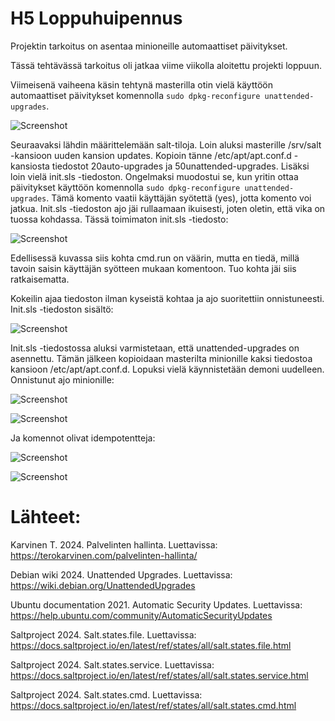 # H5 Loppuhuipennus

Projektin tarkoitus on asentaa minioneille automaattiset päivitykset. 

Tässä tehtävässä tarkoitus oli jatkaa viime viikolla aloitettu projekti loppuun. 

Viimeisenä vaiheena käsin tehtynä masterilla otin vielä käyttöön automaattiset päivitykset komennolla `sudo dpkg-reconfigure unattended-upgrades`. 

![Screenshot](https://github.com/user-attachments/assets/91ea8fa8-553d-4980-94db-50442ed94902)

Seuraavaksi lähdin määrittelemään salt-tiloja. Loin aluksi masterille /srv/salt -kansioon uuden kansion updates. Kopioin tänne /etc/apt/apt.conf.d -kansiosta tiedostot 20auto-upgrades ja 50unattended-upgrades. Lisäksi loin vielä init.sls -tiedoston. Ongelmaksi muodostui se, kun yritin ottaa päivitykset käyttöön komennolla `sudo dpkg-reconfigure unattended-upgrades`. Tämä komento vaatii käyttäjän syötettä (yes), jotta komento voi jatkua. Init.sls -tiedoston ajo jäi rullaamaan ikuisesti, joten oletin, että vika on tuossa kohdassa. Tässä toimimaton init.sls -tiedosto:

![Screenshot](https://github.com/user-attachments/assets/eed94e2a-70ca-4288-9c63-39a4063e5db8)


Edellisessä kuvassa siis kohta cmd.run on väärin, mutta en tiedä, millä tavoin saisin käyttäjän syötteen mukaan komentoon. Tuo kohta jäi siis ratkaisematta.

Kokeilin ajaa tiedoston ilman kyseistä kohtaa ja ajo suoritettiin onnistuneesti. Init.sls -tiedoston sisältö:

![Screenshot](https://github.com/user-attachments/assets/7f7abf04-7d71-41e4-8a4c-96aad90fc1e3)

Init.sls -tiedostossa aluksi varmistetaan, että unattended-upgrades on asennettu. Tämän jälkeen kopioidaan masterilta minionille kaksi tiedostoa kansioon /etc/apt/apt.conf.d. Lopuksi vielä käynnistetään demoni uudelleen. Onnistunut ajo minionille:

![Screenshot](https://github.com/user-attachments/assets/aac839b1-a066-4de7-a3e0-4d9586b3da1b)

![Screenshot](https://github.com/user-attachments/assets/8d69cddd-f22c-494f-9ad1-70d7dbc06a77)

Ja komennot olivat idempotentteja:

![Screenshot](https://github.com/user-attachments/assets/572075b1-4b0e-4812-bfba-85981ca8c380)

![Screenshot](https://github.com/user-attachments/assets/950bef59-0f39-4645-9082-9a1841307ea8)



# Lähteet:

Karvinen T. 2024. Palvelinten hallinta. Luettavissa: https://terokarvinen.com/palvelinten-hallinta/

Debian wiki 2024. Unattended Upgrades. Luettavissa: https://wiki.debian.org/UnattendedUpgrades

Ubuntu documentation 2021. Automatic Security Updates. Luettavissa: https://help.ubuntu.com/community/AutomaticSecurityUpdates

Saltproject 2024. Salt.states.file. Luettavissa: https://docs.saltproject.io/en/latest/ref/states/all/salt.states.file.html

Saltproject 2024. Salt.states.service. Luettavissa: https://docs.saltproject.io/en/latest/ref/states/all/salt.states.service.html

Saltproject 2024. Salt.states.cmd. Luettavissa: https://docs.saltproject.io/en/latest/ref/states/all/salt.states.cmd.html
